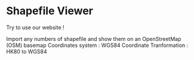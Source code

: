 
# Shapefile Viewer

Try to use our website !

Import any numbers of shapefile and show them on an OpenStreetMap (OSM) basemap
Coordinates system : WGS84
Coordinate Tranformation : HK80 to WGS84 


